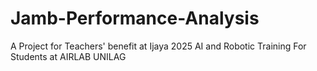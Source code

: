 # Jamb-Performance-Analysis
A Project for Teachers' benefit at Ijaya 2025 AI and Robotic Training For Students at AIRLAB UNILAG
